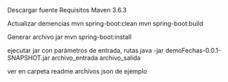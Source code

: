 Descargar fuente
Requisitos
Maven 3.6.3

Actualizar demencias
mvn spring-boot:clean
mvn spring-boot:build

Generar archivo jar
mvn spring-boot:install 

ejecutar jar con parámetros de entrada, rutas 
java -jar demoFechas-0.0.1-SNAPSHOT.jar archivo_entrada archivo_salida

ver en carpeta readme archivos json de ejemplo